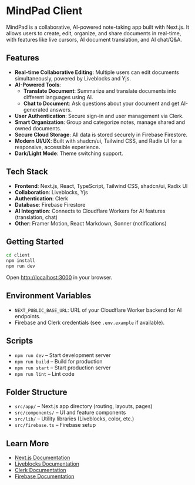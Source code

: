 # MindPad Client

MindPad is a collaborative, AI-powered note-taking app built with Next.js. It allows users to create, edit, organize, and share documents in real-time, with features like live cursors, AI document translation, and AI chat/Q&A.

## Features

- **Real-time Collaborative Editing**: Multiple users can edit documents simultaneously, powered by Liveblocks and Yjs.
- **AI-Powered Tools**:
  - **Translate Document**: Summarize and translate documents into different languages using AI.
  - **Chat to Document**: Ask questions about your document and get AI-generated answers.
- **User Authentication**: Secure sign-in and user management via Clerk.
- **Smart Organization**: Group and categorize notes, manage shared and owned documents.
- **Secure Cloud Storage**: All data is stored securely in Firebase Firestore.
- **Modern UI/UX**: Built with shadcn/ui, Tailwind CSS, and Radix UI for a responsive, accessible experience.
- **Dark/Light Mode**: Theme switching support.

## Tech Stack

- **Frontend**: Next.js, React, TypeScript, Tailwind CSS, shadcn/ui, Radix UI
- **Collaboration**: Liveblocks, Yjs
- **Authentication**: Clerk
- **Database**: Firebase Firestore
- **AI Integration**: Connects to Cloudflare Workers for AI features (translation, chat)
- **Other**: Framer Motion, React Markdown, Sonner (notifications)

## Getting Started

```bash
cd client
npm install
npm run dev
```

Open [http://localhost:3000](http://localhost:3000) in your browser.

## Environment Variables

- `NEXT_PUBLIC_BASE_URL`: URL of your Cloudflare Worker backend for AI endpoints.
- Firebase and Clerk credentials (see `.env.example` if available).

## Scripts

- `npm run dev` – Start development server
- `npm run build` – Build for production
- `npm run start` – Start production server
- `npm run lint` – Lint code

## Folder Structure

- `src/app/` – Next.js app directory (routing, layouts, pages)
- `src/components/` – UI and feature components
- `src/lib/` – Utility libraries (Liveblocks, color, etc.)
- `src/firebase.ts` – Firebase setup

## Learn More

- [Next.js Documentation](https://nextjs.org/docs)
- [Liveblocks Documentation](https://liveblocks.io/docs)
- [Clerk Documentation](https://clerk.com/docs)
- [Firebase Documentation](https://firebase.google.com/docs)
